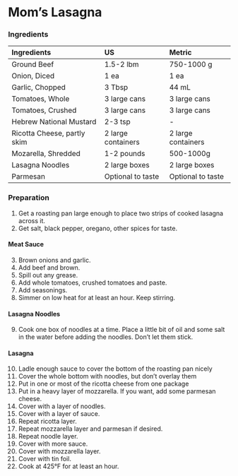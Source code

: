 # Mom’s Lasagna



### Ingredients

|Ingredients | US   |Metric|
|:-----------|:-----|:-----|
|Ground Beef |1.5-2 lbm|750-1000 g|
|Onion, Diced|1 ea|1 ea|
|Garlic, Chopped|3 Tbsp|44 mL|
|Tomatoes, Whole|3 large cans|3 large cans|
|Tomatoes, Crushed|3 large cans|3 large cans|
|Hebrew National Mustard|2-3 tsp|-|
|Ricotta Cheese, partly skim|2 large containers|2 large containers|
|Mozarella, Shredded|1-2 pounds|500-1000g|
|Lasagna Noodles|2 large boxes|2 large boxes|
|Parmesan|Optional to taste|Optional to taste|

### Preparation
1. Get a roasting pan large enough to place two strips of cooked lasagna across it.
2. Get salt, black pepper, oregano, other spices for taste.
#### Meat Sauce
3. Brown onions and garlic.
4. Add beef and brown.
5. Spill out any grease.
6. Add whole tomatoes, crushed tomatoes and paste.
7. Add seasonings.
8. Simmer on low heat for at least an hour. Keep stirring.
#### Lasagna Noodles
9. Cook one box of noodles at a time. Place a little bit of oil and some salt in the water before adding the noodles. Don’t let them stick.
#### Lasagna
10. Ladle enough sauce to cover the bottom of the roasting pan nicely
11. Cover the whole bottom with noodles, but don’t overlay them
12. Put in one or most of the ricotta cheese from one package
13. Put in a heavy layer of mozzarella. If you want, add some parmesan cheese.
14. Cover with a layer of noodles.
15. Cover with a layer of sauce.
16. Repeat ricotta layer.
17. Repeat mozzarella layer and parmesan if desired.
18. Repeat noodle layer.
19. Cover with more sauce.
20. Cover with mozzarella layer.
21. Cover with tin foil.
22. Cook at 425°F for at least an hour.
